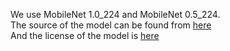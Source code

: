 We use MobileNet 1.0_224 and MobileNet 0.5_224.  
The source of the model can be found from [here](https://github.com/googlecodelabs/tensorflow-for-poets-2)  
And the license of the model is [here](https://github.com/googlecodelabs/tensorflow-for-poets-2/blob/master/LICENSE)
